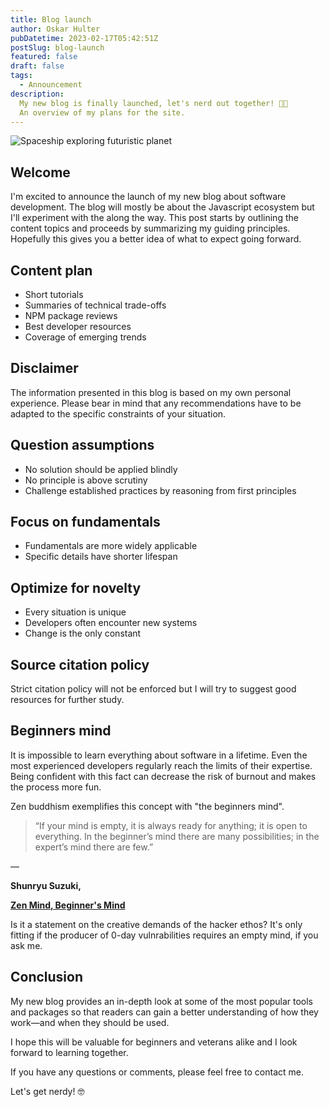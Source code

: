 ```yaml
---
title: Blog launch
author: Oskar Hulter
pubDatetime: 2023-02-17T05:42:51Z
postSlug: blog-launch
featured: false
draft: false
tags:
  - Announcement
description:
  My new blog is finally launched, let's nerd out together! 👨‍💻 
  An overview of my plans for the site. 
---
```


![Spaceship exploring futuristic planet](https://res.cloudinary.com/dduqjmlr5/image/upload/v1677006718/spaceship-exploring-futuristic-city_topwip.png)

## Welcome

I'm excited to announce the launch of my new blog about software development.
The blog will mostly be about the Javascript ecosystem but I'll experiment with
the along the way. This post starts by outlining the content topics and proceeds
by summarizing my guiding principles. Hopefully this gives you a better idea of what to expect going forward.

## Content plan

- Short tutorials
- Summaries of technical trade-offs
- NPM package reviews
- Best developer resources
- Coverage of emerging trends

## Disclaimer

The information presented in this blog is based on my own personal experience.
Please bear in mind that any recommendations have to be adapted to the specific
constraints of your situation.

## Question assumptions

- No solution should be applied blindly
- No principle is above scrutiny
- Challenge established practices by reasoning from first principles

## Focus on fundamentals

- Fundamentals are more widely applicable
- Specific details have shorter lifespan

## Optimize for novelty

- Every situation is unique
- Developers often encounter new systems
- Change is the only constant

## Source citation policy

Strict citation policy will not be enforced but I will try to suggest good resources for further study.

## Beginners mind

It is impossible to learn everything about software in a lifetime. Even the most experienced
developers regularly reach the limits of their expertise. Being confident with
this fact can decrease the risk of burnout and makes the process more fun.

Zen buddhism exemplifies this concept with "the beginners mind".

> “If your mind is empty, it is always ready for anything; it is open to everything. In the beginner’s mind there are many possibilities; in the expert’s mind there are few.”

―

**Shunryu Suzuki,**

**[Zen Mind, Beginner's Mind](https://www.goodreads.com/work/quotes/231282)**

Is it a statement on the creative demands of the hacker ethos? It's only fitting
if the producer of 0-day vulnrabilities requires an empty mind, if you ask me.

## Conclusion

My new blog provides an in-depth look at some of the most popular tools and packages so that readers can gain a better understanding of how they work—and when they should be used.

I hope this will be valuable for beginners and veterans alike and I look forward
to learning together.


If you have any questions or comments, please feel free to contact me.

Let's get nerdy! 🤓
